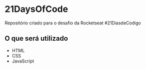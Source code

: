 # 21DaysOfCode
Repositório criado para o desafio da Rocketseat #21DiasdeCodigo

## O que será utilizado

- HTML
- CSS
- JavaScript
